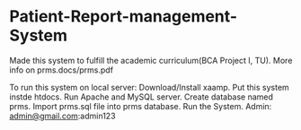 # Patient-Report-management-System

Made this system to fulfill the academic curriculum(BCA Project I, TU). More info on prms.docs/prms.pdf

To run this system on local server:
Download/Install xaamp.
Put this system instde htdocs.
Run Apache and MySQL server.
Create database named prms.
Import prms.sql file into prms database.
Run the System.
Admin: admin@gmail.com:admin123
